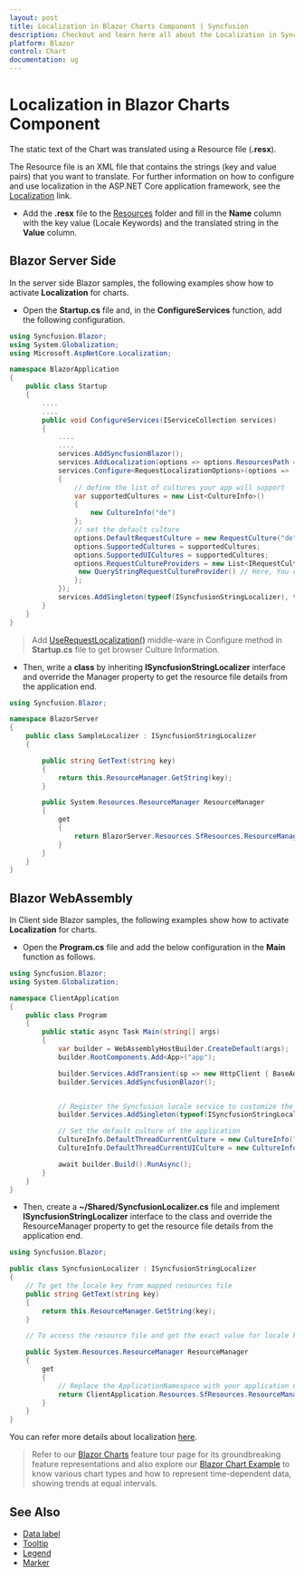 ```yaml
---
layout: post
title: Localization in Blazor Charts Component | Syncfusion
description: Checkout and learn here all about the Localization in Syncfusion Blazor Charts component and much more.
platform: Blazor
control: Chart
documentation: ug
---
```


# Localization in Blazor Charts Component

The static text of the Chart was translated using a Resource file (**.resx**).

The Resource file is an XML file that contains the strings (key and value pairs) that you want to translate. For further information on how to configure and use localization in the ASP.NET Core application framework, see the [Localization](https://docs.microsoft.com/en-us/aspnet/core/fundamentals/localization?view=aspnetcore-3.0) link.

* Add the **.resx** file to the [Resources](https://docs.microsoft.com/en-us/aspnet/core/fundamentals/localization?view=aspnetcore-3.0#resource-files) folder and fill in the **Name** column with the key value (Locale Keywords) and the translated string in the **Value** column.

## Blazor Server Side

In the server side Blazor samples, the following examples show how to activate **Localization** for charts.

* Open the **Startup.cs** file and, in the **ConfigureServices** function, add the following configuration.

```csharp
using Syncfusion.Blazor;
using System.Globalization;
using Microsoft.AspNetCore.Localization;

namespace BlazorApplication
{
    public class Startup
    {
        ....
        ....
        public void ConfigureServices(IServiceCollection services)
        {
            ....
            ....
            services.AddSyncfusionBlazor();
            services.AddLocalization(options => options.ResourcesPath = "Resources");
            services.Configure<RequestLocalizationOptions>(options =>
            {
                // define the list of cultures your app will support
                var supportedCultures = new List<CultureInfo>()
                {
                    new CultureInfo("de")
                };
                // set the default culture
                options.DefaultRequestCulture = new RequestCulture("de");
                options.SupportedCultures = supportedCultures;
                options.SupportedUICultures = supportedCultures;
                options.RequestCultureProviders = new List<IRequestCultureProvider>() {
                 new QueryStringRequestCultureProvider() // Here, You can also use other localization provider
                };
            });
            services.AddSingleton(typeof(ISyncfusionStringLocalizer), typeof(SampleLocalizer));
        }
    }
}
```

> Add [UseRequestLocalization()](https://docs.microsoft.com/en-us/aspnet/core/fundamentals/localization?view=aspnetcore-3.0#localization-middleware) middle-ware in Configure method in **Startup.cs** file to get browser Culture Information.

* Then, write a **class** by inheriting **ISyncfusionStringLocalizer** interface and override the Manager property to get the resource file details from the application end.

```csharp
using Syncfusion.Blazor;

namespace BlazorServer
{
    public class SampleLocalizer : ISyncfusionStringLocalizer
    {

        public string GetText(string key)
        {
            return this.ResourceManager.GetString(key);
        }

        public System.Resources.ResourceManager ResourceManager
        {
            get
            {
                return BlazorServer.Resources.SfResources.ResourceManager;
            }
        }
    }
}
```

## Blazor WebAssembly

In Client side Blazor samples, the following examples show how to activate **Localization** for charts.

* Open the **Program.cs** file and add the below configuration in the **Main** function as follows.

```csharp
using Syncfusion.Blazor;
using System.Globalization;

namespace ClientApplication
{
    public class Program
    {
        public static async Task Main(string[] args)
        {
            var builder = WebAssemblyHostBuilder.CreateDefault(args);
            builder.RootComponents.Add<App>("app");

            builder.Services.AddTransient(sp => new HttpClient { BaseAddress = new Uri(builder.HostEnvironment.BaseAddress) });
            builder.Services.AddSyncfusionBlazor();


            // Register the Syncfusion locale service to customize the  SyncfusionBlazor component locale culture
            builder.Services.AddSingleton(typeof(ISyncfusionStringLocalizer), typeof(SyncfusionLocalizer));

            // Set the default culture of the application
            CultureInfo.DefaultThreadCurrentCulture = new CultureInfo("de");
            CultureInfo.DefaultThreadCurrentUICulture = new CultureInfo("de");

            await builder.Build().RunAsync();
        }
    }
}
```

* Then, create a **~/Shared/SyncfusionLocalizer.cs** file and implement **ISyncfusionStringLocalizer** interface to the class and override the ResourceManager property to get the resource file details from the application end.

```csharp
using Syncfusion.Blazor;

public class SyncfusionLocalizer : ISyncfusionStringLocalizer
{
    // To get the locale key from mapped resources file
    public string GetText(string key)
    {
        return this.ResourceManager.GetString(key);
    }  

    // To access the resource file and get the exact value for locale key

    public System.Resources.ResourceManager ResourceManager
    {
        get
        {
            // Replace the ApplicationNamespace with your application name.
            return ClientApplication.Resources.SfResources.ResourceManager;
        }
    }
}
```

You can refer more details about localization [here](https://blazor.syncfusion.com/documentation/common/localization/).

> Refer to our [Blazor Charts](https://www.syncfusion.com/blazor-components/blazor-charts) feature tour page for its groundbreaking feature representations and also explore our [Blazor Chart Example](https://blazor.syncfusion.com/demos/chart/line?theme=bootstrap4) to know various chart types and how to represent time-dependent data, showing trends at equal intervals.

## See Also

* [Data label](./data-labels)
* [Tooltip](./tool-tip)
* [Legend](./legend)
* [Marker](./data-markers)